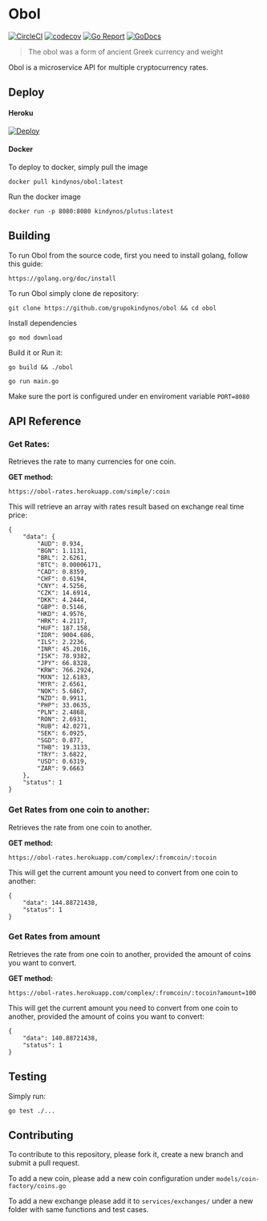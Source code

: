 # Obol

[![CircleCI](https://circleci.com/gh/grupokindynos/obol.svg?style=svg)](https://circleci.com/gh/grupokindynos/obol)
[![codecov](https://codecov.io/gh/grupokindynos/obol/branch/master/graph/badge.svg?token=doQVTdPAe5)](https://codecov.io/gh/grupokindynos/obol)
[![Go Report](https://goreportcard.com/badge/github.com/grupokindynos/obol)](https://goreportcard.com/report/github.com/grupokindynos/obol)
[![GoDocs](https://godoc.org/github.com/grupokindynos/obol?status.svg)](http://godoc.org/github.com/grupokindynos/obol)

> The obol was a form of ancient Greek currency and weight

Obol is a microservice API for multiple cryptocurrency rates.

## Deploy

#### Heroku

[![Deploy](https://www.herokucdn.com/deploy/button.svg)](https://heroku.com/deploy?template=https://github.com/grupokindynos/obol/blob/master/)

#### Docker

To deploy to docker, simply pull the image
```
docker pull kindynos/obol:latest
```
Run the docker image
```
docker run -p 8080:8080 kindynos/plutus:latest 
```

## Building

To run Obol from the source code, first you need to install golang, follow this guide:

```
https://golang.org/doc/install
```

To run Obol simply clone de repository:

```
git clone https://github.com/grupokindynos/obol && cd obol
```

Install dependencies

```
go mod download
```

Build it or Run it:

```
go build && ./obol
```

```
go run main.go
```

Make sure the port is configured under en enviroment variable `PORT=8080`

## API Reference

### Get Rates:

Retrieves the rate to many currencies for one coin.

**GET method:**

```
https://obol-rates.herokuapp.com/simple/:coin
```

This will retrieve an array with rates result based on exchange real time price:

```
{
    "data": {
        "AUD": 0.934,
        "BGN": 1.1131,
        "BRL": 2.6261,
        "BTC": 0.00006171,
        "CAD": 0.8359,
        "CHF": 0.6194,
        "CNY": 4.5256,
        "CZK": 14.6914,
        "DKK": 4.2444,
        "GBP": 0.5146,
        "HKD": 4.9576,
        "HRK": 4.2117,
        "HUF": 187.158,
        "IDR": 9004.686,
        "ILS": 2.2236,
        "INR": 45.2016,
        "ISK": 78.9382,
        "JPY": 66.8328,
        "KRW": 766.2924,
        "MXN": 12.6183,
        "MYR": 2.6561,
        "NOK": 5.6867,
        "NZD": 0.9911,
        "PHP": 33.0635,
        "PLN": 2.4868,
        "RON": 2.6931,
        "RUB": 42.0271,
        "SEK": 6.0925,
        "SGD": 0.877,
        "THB": 19.3133,
        "TRY": 3.6822,
        "USD": 0.6319,
        "ZAR": 9.6663
    },
    "status": 1
}
```

### Get Rates from one coin to another:

Retrieves the rate from one coin to another.

**GET method:**

```
https://obol-rates.herokuapp.com/complex/:fromcoin/:tocoin
```

This will get the current amount you need to convert from one coin to another:

```
{
    "data": 144.88721438,
    "status": 1
}
```

### Get Rates from amount

Retrieves the rate from one coin to another, provided the amount of coins you want to convert.

**GET method:**

```
https://obol-rates.herokuapp.com/complex/:fromcoin/:tocoin?amount=100
```

This will get the current amount you need to convert from one coin to another, provided the amount of coins you want to convert:

```
{
    "data": 140.88721438,
    "status": 1
}
```

## Testing

Simply run:

```
go test ./...
```

## Contributing

To contribute to this repository, please fork it, create a new branch and submit a pull request.

To add a new coin, please add a new coin configuration under `models/coin-factory/coins.go`

To add a new exchange please add it to `services/exchanges/` under a new folder with same functions and test cases.

